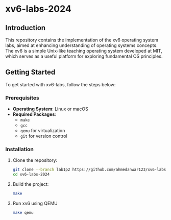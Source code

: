 # xv6-labs-2024

## Introduction

This repository contains the implementation of the xv6 operating system labs, aimed at enhancing understanding of operating systems concepts. The xv6 is a simple Unix-like teaching operating system developed at MIT, which serves as a useful platform for exploring fundamental OS principles.

## Getting Started

To get started with xv6-labs, follow the steps below:

### Prerequisites

- **Operating System**: Linux or macOS
- **Required Packages**:
  - `make`
  - `gcc`
  - `qemu` for virtualization
  - `git` for version control

### Installation

1. Clone the repository:

   ```bash
   git clone --branch lab1p2 https://github.com/ahmedanwar123/xv6-labs-2024.git
   cd xv6-labs-2024
   ```
2. Build the project:

   ```bash
   make
   ```
3. Run xv6 using QEMU

   ```bash
   make qemu
   ```
